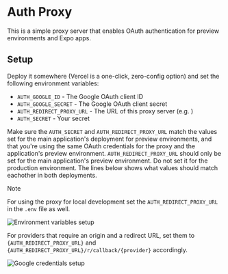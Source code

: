 # Auth Proxy

This is a simple proxy server that enables OAuth authentication for preview environments and Expo apps.

## Setup

Deploy it somewhere (Vercel is a one-click, zero-config option) and set the following environment variables:

- `AUTH_GOOGLE_ID` - The Google OAuth client ID
- `AUTH_GOOGLE_SECRET` - The Google OAuth client secret
- `AUTH_REDIRECT_PROXY_URL` - The URL of this proxy server (e.g. )
- `AUTH_SECRET` - Your secret

Make sure the `AUTH_SECRET` and `AUTH_REDIRECT_PROXY_URL` match the values set for the main application's deployment for preview environments, and that you're using the same OAuth credentials for the proxy and the application's preview environment.
`AUTH_REDIRECT_PROXY_URL` should only be set for the main application's preview environment. Do not set it for the production environment.
The lines below shows what values should match eachother in both deployments.

> [!NOTE]
>
> For using the proxy for local development set the `AUTH_REDIRECT_PROXY_URL` in the `.env` file as well.

![Environment variables setup](https://github.com/t3-oss/create-t3-turbo/assets/51714798/5fadd3f5-f705-459a-82ab-559a3df881d0)

For providers that require an origin and a redirect URL, set them to `{AUTH_REDIRECT_PROXY_URL}` and `{AUTH_REDIRECT_PROXY_URL}/r/callback/{provider}` accordingly.

![Google credentials setup](https://github.com/ahkhanjani/create-t3-turbo/assets/72540492/eaa88685-6fc2-4c23-b7ac-737eb172fa0e)
